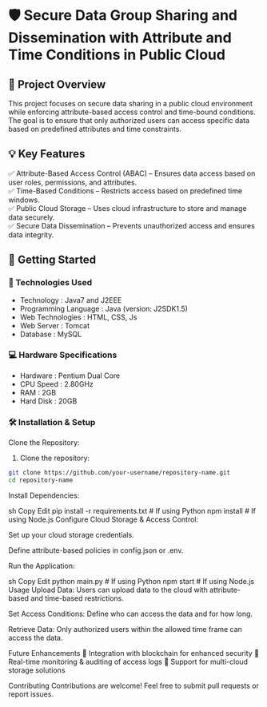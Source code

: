 # 🛡️ Secure Data Group Sharing and Dissemination with Attribute and Time Conditions in Public Cloud

##  📂 Project Overview
This project focuses on secure data sharing in a public cloud environment while enforcing attribute-based access control and time-bound conditions. The goal is to ensure that only authorized users can access specific data based on predefined attributes and time constraints.

## 💡 Key Features  
✅ Attribute-Based Access Control (ABAC) – Ensures data access based on user roles, permissions, and attributes.  
✅ Time-Based Conditions – Restricts access based on predefined time windows.  
✅ Public Cloud Storage – Uses cloud infrastructure to store and manage data securely.  
✅ Secure Data Dissemination – Prevents unauthorized access and ensures data integrity.  

## 🚀 Getting Started
### 🤖 Technologies Used
- Technology           : Java7 and J2EEE
- Programming Language : Java (version: J2SDK1.5)
- Web Technologies     : HTML, CSS, Js
- Web Server           : Tomcat
- Database             : MySQL 

### 💻 Hardware Specifications
- Hardware  : Pentium Dual Core
- CPU Speed : 2.80GHz
- RAM       : 2GB
- Hard Disk : 20GB

### 🛠️ Installation & Setup
Clone the Repository:

1. Clone the repository:
  ```bash 
  git clone https://github.com/your-username/repository-name.git
  cd repository-name
  ```

Install Dependencies:

sh
Copy
Edit
pip install -r requirements.txt  # If using Python
npm install  # If using Node.js
Configure Cloud Storage & Access Control:

Set up your cloud storage credentials.

Define attribute-based policies in config.json or .env.

Run the Application:

sh
Copy
Edit
python main.py  # If using Python
npm start  # If using Node.js
Usage
Upload Data: Users can upload data to the cloud with attribute-based and time-based restrictions.

Set Access Conditions: Define who can access the data and for how long.

Retrieve Data: Only authorized users within the allowed time frame can access the data.

Future Enhancements
🔹 Integration with blockchain for enhanced security
🔹 Real-time monitoring & auditing of access logs
🔹 Support for multi-cloud storage solutions

Contributing
Contributions are welcome! Feel free to submit pull requests or report issues.
